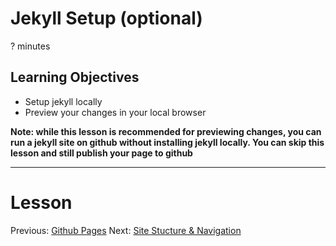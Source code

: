 # Jekyll Setup (optional)
? minutes

## Learning Objectives

* Setup jekyll locally
* Preview your changes in your local browser

**Note: while this lesson is recommended for previewing changes, you can run a jekyll site on github without installing jekyll locally. You can skip this lesson and still publish your page to github**


----------------------------------------------------

# Lesson


Previous: [Github Pages](02-gh-pages.html)  Next: [Site Stucture &amp; Navigation](04-site-structure.html)
